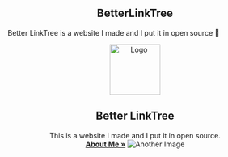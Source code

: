 <h2 align="center">BetterLinkTree</h2>
Better LinkTree is a website I made and I put it in open source 🗿
<p align="center">
  <a href="https://github.com/jedgarhoover/BetterLinkTree">
    <img src="https://github.com/jedgarhoover/BetterLinkTree/assets/175116833/9d9cbf77-94fc-462c-8754-bee7b315e18e" alt="Logo" width="100" height="100">
  </a>
</p>

<h2 align="center">Better LinkTree</h2>

<p align="center">
  This is a website I made and I put it in open source.
  <br />
  <a href="https://github.com/jedgarhoover/jedgarhoover/blob/main/README.md"><strong>About Me »</strong></a>
<img src="https://github.com/jedgarhoover/BetterLinkTree/assets/175116833/adc565c8-0b1f-4ef2-be9c-da4a497d854b" alt="Another Image">

</p>

